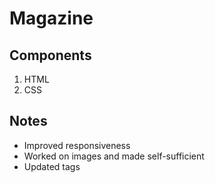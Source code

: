 # Magazine

## Components

1. HTML
2. CSS

## Notes

- Improved responsiveness
- Worked on images and made self-sufficient
- Updated tags
